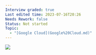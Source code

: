 ```yaml
---
Interview graded: true
Last edited time: 2023-07-16T20:26
Needs Rework: false
Status: Not started
Topic:
  - "[Google Cloud](Google%20Cloud.md)"
---
```

[![](https://lh6.googleusercontent.com/kYvL9fbUTypRL41YhTXzR9P9MS6x4AzgmowsjB_M6Yk79UeWEMf9vL5pm77dPtdwY17ZpoYSP57uRc_ECsFvB8vc--MmkNhfKDptvBWQvTQZXE5BfAUoGxmnkNulm3eJbw7DGwLIyl6a9KCIt7eZSbd3frafJ_hPcnnjN2DXMrEoP2Nr1DH-np3qr7Ba0w)](https://lh6.googleusercontent.com/kYvL9fbUTypRL41YhTXzR9P9MS6x4AzgmowsjB_M6Yk79UeWEMf9vL5pm77dPtdwY17ZpoYSP57uRc_ECsFvB8vc--MmkNhfKDptvBWQvTQZXE5BfAUoGxmnkNulm3eJbw7DGwLIyl6a9KCIt7eZSbd3frafJ_hPcnnjN2DXMrEoP2Nr1DH-np3qr7Ba0w)